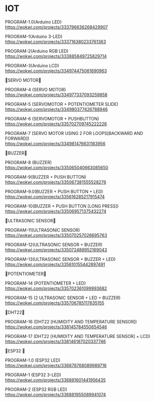 # IOT

PROGRAM-1.0(Arduino LED)<br>
https://wokwi.com/projects/333796636268429907

PROGRAM-1(Arduino 3-LED)<br>
https://wokwi.com/projects/333716380233761363

PROGRAM-2(Arduino RGB LED)<br>
https://wokwi.com/projects/333885849725829714

PROGRAM-3(Arduino LCD)<br>
https://wokwi.com/projects/334974475061690963

🤍SERVO MOTOR🤍

PROGRAM-4 (SERVO MOTOR)<br>
https://wokwi.com/projects/334977337093259858

PROGRAM-5 (SERVOMOTOR + POTENTIOMETER SLIDE)<br>
https://wokwi.com/projects/334980377426788946

PROGRAM-6 (SERVOMOTOR + PUSHBUTTON)<br>
https://wokwi.com/projects/335702709745222226

PROGRAM-7 (SERVO MOTOR USING 2 FOR LOOPS[BACKWARD AND FORWARD])<BR>
 https://wokwi.com/projects/334981476631183956

🤍BUZZER🤍

 PROGRAM-8 (BUZZER)<br>
 https://wokwi.com/projects/335065040663085650
 
PROGRAM-9(BUZZER + PUSH BUTTON)<br>
https://wokwi.com/projects/335067381555528276

 PROGRAM-9.0(BUZZER + PUSH BUTTON + LED)<br>
 https://wokwi.com/projects/335616285217915474
 
 PROGRAM-10(BUZZER + PUSH BUTTON [LONG PRESS])<br>
 https://wokwi.com/projects/335069571375432274

🤍ULTRASONIC SENSOR🤍

 PROGRAM-11(ULTRASONIC SENSOR)<br>
https://wokwi.com/projects/335070257026695763
 
 PROGRAM-12(ULTRASONIC SENSOR + BUZZER)<br>
 https://wokwi.com/projects/335072488952169043
 
 PROGRAM-13(ULTRASONIC SENSOR + BUZZER + LED)<br>
 https://wokwi.com/projects/335610155442897491
 
 🤍POTENTIOMETER🤍
 
PROGRAM-14 (POTENTIOMETER + LED)<br>
https://wokwi.com/projects/335702361099993682

PROGRAM-15 (2 ULTRASONIC SENSOR + LED + BUZZER)<br>
https://wokwi.com/projects/335706785117635155
 
 🤍DHT22🤍
 
 PROGRAM-16 (DHT22 [HUMIDITY AND TEMPERATURE SENSOR])<br>
 https://wokwi.com/projects/338145784550654546
 
 PROGRAM-17 (DHT22 [HUMIDITY AND TEMPERATURE SENSOR] + LCD)<br>
 https://wokwi.com/projects/338146187020337746
 
 🤍ESP32 🤍
 
 PROGRAM-1.0 (ESP32 LED)<br>
 https://wokwi.com/projects/336878768089989716

 PROGRAM-1 (ESP32 3-LED)<br>
https://wokwi.com/projects/336881601441956435

PROGRAM-2 (ESP32 RGB LED)<br>
https://wokwi.com/projects/336881955089941074
